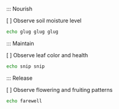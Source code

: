 ::: Nourish

[ ] Observe soil moisture level

```bash :Watering_the_plant
echo glug glug glug
```

::: Maintain

[ ] Observe leaf color and health

```bash :Trimming_dead_or_yellowing_leaves
echo snip snip
```

::: Release

[ ] Observe flowering and fruiting patterns

```bash :Repotting_when_necessary
echo farewell
```
